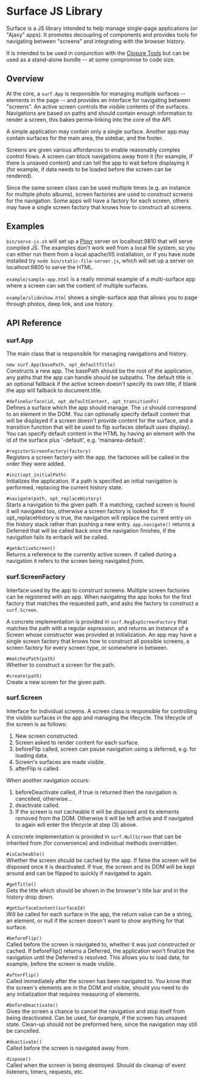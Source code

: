 Surface JS Library
==================

Surface is a JS library intended to help manage single-page applications (or "Ajaxy" apps).  It promotes decoupling of components and provides tools for navigating between "screens" and integrating with the browser history.

It is intended to be used in conjunction with the [Closure Tools](http://code.google.com/closure/) but can be used as a stand-alone bundle -- at some compromise to code size.

Overview
--------

At the core, a `surf.App` is responsible for managing multiple surfaces -- elements in the page -- and provides an interface for navigating between "screens".  An active screen controls the visible contents of the surfaces.  Navigations are based on paths and should contain enough information to render a screen, this bakes perma-linking into the core of the API.

A simple application may contain only a single surface.  Another app may contain surfaces for the main area, the sidebar, and the footer.

Screens are given various affordances to enable reasonably complex control flows.  A screen can block navigations away from it (for example, if there is unsaved content) and can tell the app to wait before displaying it (for example, if data needs to be loaded before the screen can be rendered).

Since the same screen class can be used multiple times (e.g. an instance for multiple photo albums), screen factories are used to construct screens for the navigation.  Some apps will have a factory for each screen, others may have a single screen factory that knows how to construct all screens.

Examples
-------

`bin/serve-js.sh` will set up a [Plovr](http://www.plovr.com/) server on localhost:9810 that will serve compiled JS.  The examples don't work well from a local file system, so you can either run them from a local apache/IIS installation, or if you have node installed try `node bin/static-file-server.js`, which will set up a server on localhost:9800 to serve the HTML.

`example/sample-app.html` is a really minimal example of a multi-surface app where a screen can set the content of multiple surfaces.

`example/slideshow.html` shows a single-surface app that allows you to page through photos, deep link, and use history. 


API Reference
-------------

### surf.App #

The main class that is responsible for managing navigations and history.

`new surf.App(basePath, opt_defaultTitle)`  
Constructs a new app.  The basePath should be the root of the application, any paths that the app can handle should be subpaths.  The default title is an optional fallback if the active screen doesn't specify its own title, if blank the app will fallback to document.title.

`#defineSurface(id, opt_defaultContent, opt_transitionFn)`  
Defines a surface which the app should manage.  The `id` should correspond to an element in the DOM.  You can optionally specify default content that will be displayed if a screen doesn't provide content for the surface, and a transition function that will be used to flip surfaces (default uses display).  You can specify default content in the HTML by having an element with the id of the surface plus '-default', e.g. 'mainarea-default'.

`#registerScreenFactory(factory)`  
Registers a screen factory with the app, the factories will be called in the order they were added.

`#init(opt_initialPath)`  
Initializes the application.  If a path is specified an initial navigation is performed, replacing the current history state.

`#navigate(path, opt_replaceHistory)`  
Starts a navigation to the given path.  If a matching, cached screen is found it will navigated too, otherwise a screen factory is looked for.  If opt_replaceHistory is true, the navigation will replace the current entry on the history stack rather than pushing a new entry.  `app.navigate()` returns a Deferred that will be called back once the navigation finishes, if the navigation fails its errback will be called.

`#getActiveScreen()`  
Returns a reference to the currently active screen.  If called during a navigation it refers to the screen being navigated _from_. 

### surf.ScreenFactory #

Interface used by the app to construct screens.  Multiple screen factories can be registered with an app.  When navigating the app looks for the first factory that matches the requested path, and asks the factory to construct a `surf.Screen`. 

A concrete implementation is provided in `surf.RegExpScreenFactory` that matches the path with a regular expression, and returns an instance of a Screen whose constructor was provided at initialization.  An app may have a single screen factory that knows how to construct all possible screens, a screen factory for every screen type, or somewhere in between.

`#matchesPath(path)`  
Whether to construct a screen for the path.  

`#create(path)`  
Create a new screen for the given path.


### surf.Screen #

Interface for individual screens.  A screen class is responsible for controlling the visible surfaces in the app and managing the lifecycle. The lifecycle of the screen is as follows:

1. New screen constructed.
2. Screen asked to render content for each surface.
3. beforeFlip called, screen can pause navigation using a deferred, e.g. for loading data.
4. Screen's surfaces are made visible.
5. afterFlip is called.

When another navigation occurs:

1. beforeDeactivate called, if true is returned then the navigation is cancelled, otherwise...
2. deactivate called.
3. If the screen is not cacheable it will be disposed and its elements removed from the DOM.  Otherwise it will be left active and if navigated to again will enter the lifecycle at step (3) above.

A concrete implementation is provided in `surf.NullScreen` that can be inherited from (for convenience) and individual methods overridden.

`#isCacheable()`  
Whether the screen should be cached by the app.  If false the screen will be disposed once it is deactivated.  If true, the screen and its DOM will be kept around and can be flipped to quickly if navigated to again.

`#getTitle()`  
Gets the title which should be shown in the browser's title bar and in the history drop down.

`#getSurfaceContent(surfaceId)`  
Will be called for each surface in the app, the return value can be a string, an element, or null if the screen doesn't want to show anything for that surface.

`#beforeFlip()`  
Called before the screen is navigated to, whether it was just constructed or cached.  If beforeFlip() returns a Deferred, the application won't finalize the navigation until the Deferred is resolved.  This allows you to load data, for example, before the screen is made visible.

`#afterFlip()`  
Called immediately after the screen has been navigated to.  You know that the screen's elements are in the DOM and visible, should you need to do any initialization that requires measuring of elements.

`#beforeDeactivate()`  
Gives the screen a chance to cancel the navigation and stop itself from being deactivated. Can be used, for example, if the screen has unsaved state.  Clean-up should not be preformed here, since the navigation may still be cancelled.

`#deactivate()`  
Called before the screen is navigated away from.

`dispose()`  
Called when the screen is being destroyed.  Should do cleanup of event listeners, timers, requests, etc.


